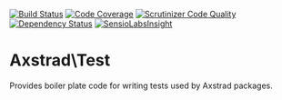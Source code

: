 [![Build Status](https://travis-ci.org/dankempster/axstrad-test.svg?branch=develop)](https://travis-ci.org/dankempster/axstrad-test)
[![Code Coverage](https://scrutinizer-ci.com/g/dankempster/axstrad-test/badges/coverage.png?b=develop)](https://scrutinizer-ci.com/g/dankempster/axstrad-test/?branch=develop)
[![Scrutinizer Code Quality](https://scrutinizer-ci.com/g/dankempster/axstrad-test/badges/quality-score.png?b=develop)](https://scrutinizer-ci.com/g/dankempster/axstrad-test/?branch=develop)
[![Dependency Status](https://www.versioneye.com/user/projects/54a1e3c314969ab06d00002d/badge.svg?style=flat)](https://www.versioneye.com/user/projects/54a1e3c314969ab06d00002d)
[![SensioLabsInsight](https://insight.sensiolabs.com/projects/9054b99b-e5b4-45f2-8954-dda4b59f3269/small.png)](https://insight.sensiolabs.com/projects/9054b99b-e5b4-45f2-8954-dda4b59f3269)

# Axstrad\Test

Provides boiler plate code for writing tests used by Axstrad packages.
